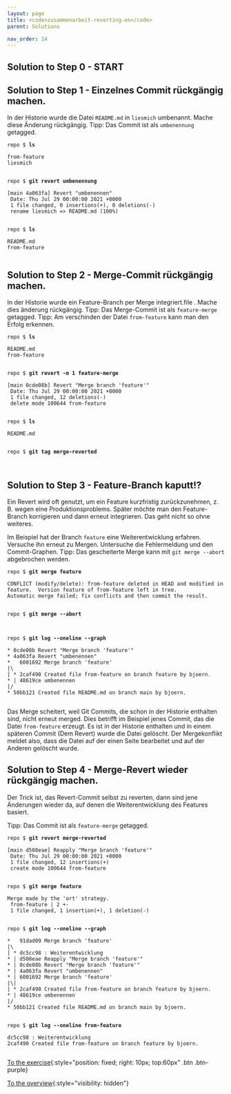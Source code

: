 ```yaml
---
layout: page
title: <code>zusammenarbeit-reverting-en</code>
parent: Solutions

nav_order: 14
---
```

## Solution to Step 0 - START

## Solution to Step 1 - Einzelnes Commit rückgängig machen.

In der Historie wurde die Datei `README.md` in `liesmich`
umbenannt. Mache diese Änderung rückgängig.
Tipp: Das Commit ist als `umbenennung` getagged.


<pre><code>repo $ <b>ls</b><br><br>from-feature<br>liesmich<br><br></code></pre>



<pre><code>repo $ <b>git revert umbenennung</b><br><br>[main 4a063fa] Revert &quot;umbenennen&quot;<br> Date: Thu Jul 29 00:00:00 2021 +0000<br> 1 file changed, 0 insertions(+), 0 deletions(-)<br> rename liesmich =&gt; README.md (100%)<br><br></code></pre>



<pre><code>repo $ <b>ls</b><br><br>README.md<br>from-feature<br><br></code></pre>


## Solution to Step 2 - Merge-Commit rückgängig machen.

In der Historie wurde ein Feature-Branch per Merge integriert.file . Mache dies änderung rückgängig.
Tipp: Das Merge-Commit ist als `feature-merge` getagged. 
Tipp: Am verschinden der Datei `from-feature` kann man den Erfolg erkennen.


<pre><code>repo $ <b>ls</b><br><br>README.md<br>from-feature<br><br></code></pre>



<pre><code>repo $ <b>git revert -m 1 feature-merge</b><br><br>[main 0cde08b] Revert &quot;Merge branch 'feature'&quot;<br> Date: Thu Jul 29 00:00:00 2021 +0000<br> 1 file changed, 12 deletions(-)<br> delete mode 100644 from-feature<br><br></code></pre>



<pre><code>repo $ <b>ls</b><br><br>README.md<br><br></code></pre>



<pre><code>repo $ <b>git tag merge-reverted</b><br><br><br></code></pre>


## Solution to Step 3 - Feature-Branch kaputt!?

Ein Revert wird oft genutzt, um ein Feature kurzfristig zurückzunehmen,
z. B. wegen eine Produktionsproblems.
Später möchte man den Feature-Branch korrigieren und dann erneut integrieren. 
Das geht nicht so ohne weiteres.

Im Beispiel hat der Branch `feature` eine Weiterentwicklung erfahren.
Versuche ihn erneut zu Mergen.
Untersuche die Fehlermeldung und den Commit-Graphen.
Tipp: Das gescheiterte Merge kann mit `git merge --abort` abgebrochen werden.


<pre><code>repo $ <b>git merge feature</b><br><br>CONFLICT (modify/delete): from-feature deleted in HEAD and modified in feature.  Version feature of from-feature left in tree.<br>Automatic merge failed; fix conflicts and then commit the result.<br><br></code></pre>



<pre><code>repo $ <b>git merge --abort</b><br><br><br></code></pre>



<pre><code>repo $ <b>git log --oneline --graph</b><br><br>* 0cde08b Revert &quot;Merge branch 'feature'&quot;<br>* 4a063fa Revert &quot;umbenennen&quot;<br>*   6001692 Merge branch 'feature'<br>|\  <br>| * 2caf490 Created file from-feature on branch feature by bjoern.<br>* | 48619ce umbenennen<br>|/  <br>* 50bb121 Created file README.md on branch main by bjoern.<br><br></code></pre>


Das Merge scheitert, weil Git Commits,
die schon in der Historie enthalten sind,
nicht erneut merged.
Dies betrifft im Beispiel jenes Commit, 
das die Datei `from-feature` erzeugt.
Es ist in der Historie enthalten und
in einem späteren Commit (Dem Revert) wurde die Datei gelöscht.
Der Mergekonflikt meldet also, dass die Datei auf der einen
Seite bearbeitet und auf der Anderen gelöscht wurde.

## Solution to Step 4 - Merge-Revert wieder rückgängig machen.

Der Trick ist, das Revert-Commit selbst zu reverten,
dann sind jene Änderungen wieder da,
auf denen die Weiterentwicklung des Features basiert.

Tipp: Das Commit ist als `feature-merge` getagged.


<pre><code>repo $ <b>git revert merge-reverted</b><br><br>[main d508eae] Reapply &quot;Merge branch 'feature'&quot;<br> Date: Thu Jul 29 00:00:00 2021 +0000<br> 1 file changed, 12 insertions(+)<br> create mode 100644 from-feature<br><br></code></pre>



<pre><code>repo $ <b>git merge feature</b><br><br>Merge made by the 'ort' strategy.<br> from-feature | 2 +-<br> 1 file changed, 1 insertion(+), 1 deletion(-)<br><br></code></pre>



<pre><code>repo $ <b>git log --oneline --graph</b><br><br>*   91dad09 Merge branch 'feature'<br>|\  <br>| * dc5cc98 : Weiterentwicklung<br>* | d508eae Reapply &quot;Merge branch 'feature'&quot;<br>* | 0cde08b Revert &quot;Merge branch 'feature'&quot;<br>* | 4a063fa Revert &quot;umbenennen&quot;<br>* | 6001692 Merge branch 'feature'<br>|\| <br>| * 2caf490 Created file from-feature on branch feature by bjoern.<br>* | 48619ce umbenennen<br>|/  <br>* 50bb121 Created file README.md on branch main by bjoern.<br><br></code></pre>



<pre><code>repo $ <b>git log --oneline from-feature</b><br><br>dc5cc98 : Weiterentwicklung<br>2caf490 Created file from-feature on branch feature by bjoern.<br><br></code></pre>


[To the exercise](aufgabe-zusammenarbeit-reverting-en.html){:style="position: fixed; right: 10px; top:60px" .btn .btn-purple}

[To the overview](../../ueberblick-en.html){:style="visibility: hidden"}

